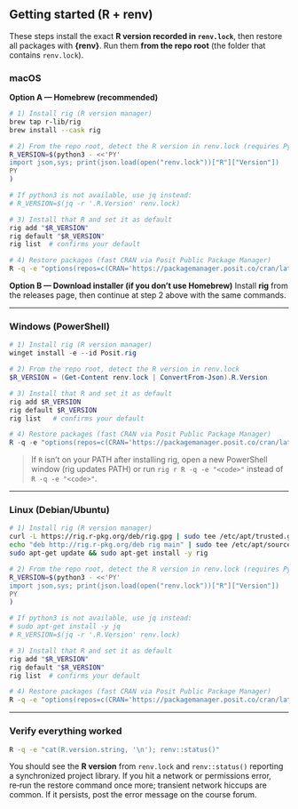 ## Getting started (R + renv)

These steps install the exact **R version recorded in `renv.lock`**, then restore all packages with **{renv}**. Run them **from the repo root** (the folder that contains `renv.lock`).

### macOS

**Option A — Homebrew (recommended)**

```bash
# 1) Install rig (R version manager)
brew tap r-lib/rig
brew install --cask rig

# 2) From the repo root, detect the R version in renv.lock (requires Python 3)
R_VERSION=$(python3 - <<'PY'
import json,sys; print(json.load(open("renv.lock"))["R"]["Version"])
PY
)

# If python3 is not available, use jq instead:
# R_VERSION=$(jq -r '.R.Version' renv.lock)

# 3) Install that R and set it as default
rig add "$R_VERSION"
rig default "$R_VERSION"
rig list  # confirms your default

# 4) Restore packages (fast CRAN via Posit Public Package Manager)
R -q -e "options(repos=c(CRAN='https://packagemanager.posit.co/cran/latest')); if(!'renv' %in% rownames(installed.packages())) install.packages('renv'); renv::restore(); renv::status()"
```

**Option B — Download installer (if you don’t use Homebrew)**
Install **rig** from the releases page, then continue at step 2 above with the same commands.

---


### Windows (PowerShell)

```powershell
# 1) Install rig (R version manager)
winget install -e --id Posit.rig

# 2) From the repo root, detect the R version in renv.lock
$R_VERSION = (Get-Content renv.lock | ConvertFrom-Json).R.Version

# 3) Install that R and set it as default
rig add $R_VERSION
rig default $R_VERSION
rig list   # confirms your default

# 4) Restore packages (fast CRAN via Posit Public Package Manager)
R -q -e "options(repos=c(CRAN='https://packagemanager.posit.co/cran/latest')); if(!'renv' %in% rownames(installed.packages())) install.packages('renv'); renv::restore(); renv::status()"
```

> If `R` isn’t on your PATH after installing rig, open a new PowerShell window (rig updates PATH) or run `rig r R -q -e "<code>"` instead of `R -q -e "<code>"`.

---


### Linux (Debian/Ubuntu)

```bash
# 1) Install rig (R version manager)
curl -L https://rig.r-pkg.org/deb/rig.gpg | sudo tee /etc/apt/trusted.gpg.d/rig.gpg >/dev/null
echo "deb http://rig.r-pkg.org/deb rig main" | sudo tee /etc/apt/sources.list.d/rig.list
sudo apt-get update && sudo apt-get install -y rig

# 2) From the repo root, detect the R version in renv.lock (requires Python 3)
R_VERSION=$(python3 - <<'PY'
import json,sys; print(json.load(open("renv.lock"))["R"]["Version"])
PY
)

# If python3 is not available, use jq instead:
# sudo apt-get install -y jq
# R_VERSION=$(jq -r '.R.Version' renv.lock)

# 3) Install that R and set it as default
rig add "$R_VERSION"
rig default "$R_VERSION"
rig list  # confirms your default

# 4) Restore packages (fast CRAN via Posit Public Package Manager)
R -q -e "options(repos=c(CRAN='https://packagemanager.posit.co/cran/latest')); if(!'renv' %in% rownames(installed.packages())) install.packages('renv'); renv::restore(); renv::status()"
```

---


### Verify everything worked

```bash
R -q -e "cat(R.version.string, '\n'); renv::status()"
```

You should see the **R version** from `renv.lock` and `renv::status()` reporting a synchronized project library. If you hit a network or permissions error, re‑run the restore command once more; transient network hiccups are common. If it persists, post the error message on the course forum.
